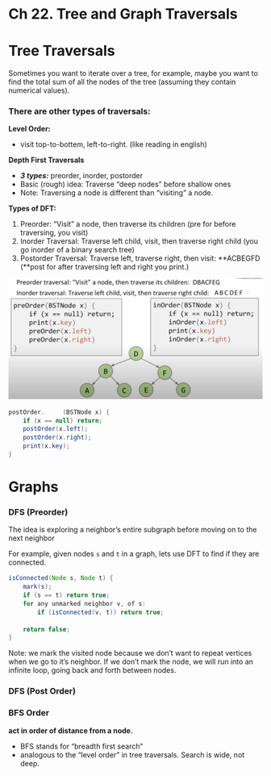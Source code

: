 # Ch 22. Tree and Graph Traversals

# Tree Traversals

Sometimes you want to iterate over a tree, for example, maybe you want to find the total sum of all the nodes of the tree (assuming they contain numerical values).

### There are other types of traversals:

************************************Level Order:************************************

- visit top-to-bottem, left-to-right. (like reading in english)

**************************Depth First Traversals**************************

- ***3 types:*** preorder, inorder, postorder
- Basic (rough) idea: Traverse “deep nodes” before shallow ones
- Note: Traversing a node is different than “visiting” a node.

**Types of DFT:**

1. Preorder: “Visit” a node, then traverse its children (pre for before traversing, you visit)
2. Inorder Traversal: Traverse left child, visit, then traverse right child (you go inorder of a binary search tree)
3. Postorder Traversal: Traverse left, traverse right, then visit: **ACBEGFD (**post for after traversing left and right you print.) 

![Untitled](images/Ch%2022%20Tree%20and%20Graph%20Traversals%204afc7b9ac4e94a018315ca18a12a96eb/Untitled.png)

```java
postOrder.     (BSTNode x) {
	if (x == null) return;
	postOrder(x.left);
	postOrder(x.right);
	print(x.key);
}
```

# Graphs

### DFS (Preorder)

The idea is exploring a neighbor’s entire subgraph before moving on to the next neighbor

For example, given nodes `s` and `t` in a graph, lets use DFT to find if they are connected.

```java
isConnected(Node s, Node t) {
	mark(s);
	if (s == t) return true;
	for any unmarked neighbor v, of s:
		if (isConnected(v, t)) return true;
	
	return false;
}
```

Note: we mark the visited node because we don’t want to repeat vertices when we go to it’s neighbor. If we don’t mark the node, we will run into an infinite loop, going back and forth between nodes.

### DFS (Post Order)

### BFS Order

************************************act in order of distance from a node.************************************

- BFS stands for “breadth first search”
- analogous to the “level order” in tree traversals. Search is wide, not deep.